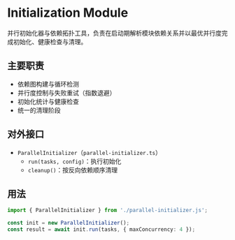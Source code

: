 # Initialization Module

并行初始化器与依赖拓扑工具，负责在启动期解析模块依赖关系并以最优并行度完成初始化、健康检查与清理。

## 主要职责
- 依赖图构建与循环检测
- 并行度控制与失败重试（指数退避）
- 初始化统计与健康检查
- 统一的清理阶段

## 对外接口
- `ParallelInitializer`（`parallel-initializer.ts`）
  - `run(tasks, config)`：执行初始化
  - `cleanup()`：按反向依赖顺序清理

## 用法
```ts
import { ParallelInitializer } from './parallel-initializer.js';

const init = new ParallelInitializer();
const result = await init.run(tasks, { maxConcurrency: 4 });
```


